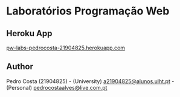 # Laboratórios Programação Web

## Heroku App

[pw-labs-pedrocosta-21904825.herokuapp.com](https://pw-labs-pedrocosta-21904825.herokuapp.com/)

## Author

Pedro Costa (21904825) - (University) a21904825@alunos.ulht.pt
                       - (Personal) pedrocostaalves@live.com.pt